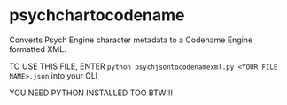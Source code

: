 # psychchartocodename
Converts Psych Engine character metadata to a Codename Engine formatted XML.



TO USE THIS FILE, ENTER `python psychjsontocodenamexml.py <YOUR FILE NAME>.json` into your CLI

YOU NEED PYTHON INSTALLED TOO BTW!!!
